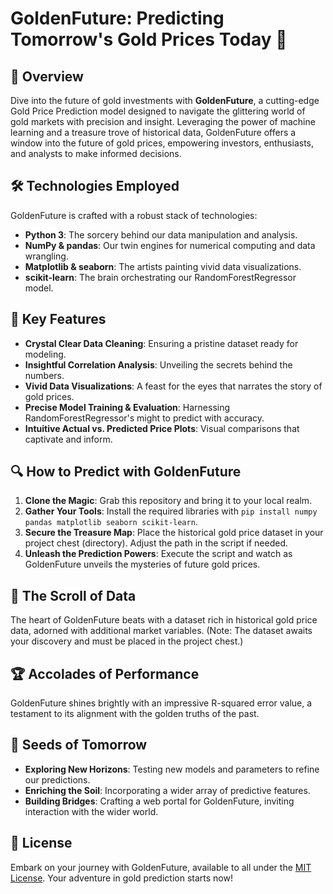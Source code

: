# GoldenFuture: Predicting Tomorrow's Gold Prices Today 🌟

## 🚀 Overview
Dive into the future of gold investments with **GoldenFuture**, a cutting-edge Gold Price Prediction model designed to navigate the glittering world of gold markets with precision and insight. Leveraging the power of machine learning and a treasure trove of historical data, GoldenFuture offers a window into the future of gold prices, empowering investors, enthusiasts, and analysts to make informed decisions.

## 🛠 Technologies Employed
GoldenFuture is crafted with a robust stack of technologies:
- **Python 3**: The sorcery behind our data manipulation and analysis.
- **NumPy & pandas**: Our twin engines for numerical computing and data wrangling.
- **Matplotlib & seaborn**: The artists painting vivid data visualizations.
- **scikit-learn**: The brain orchestrating our RandomForestRegressor model.

## 🌟 Key Features
- **Crystal Clear Data Cleaning**: Ensuring a pristine dataset ready for modeling.
- **Insightful Correlation Analysis**: Unveiling the secrets behind the numbers.
- **Vivid Data Visualizations**: A feast for the eyes that narrates the story of gold prices.
- **Precise Model Training & Evaluation**: Harnessing RandomForestRegressor's might to predict with accuracy.
- **Intuitive Actual vs. Predicted Price Plots**: Visual comparisons that captivate and inform.

## 🔍 How to Predict with GoldenFuture
1. **Clone the Magic**: Grab this repository and bring it to your local realm.
2. **Gather Your Tools**: Install the required libraries with `pip install numpy pandas matplotlib seaborn scikit-learn`.
3. **Secure the Treasure Map**: Place the historical gold price dataset in your project chest (directory). Adjust the path in the script if needed.
4. **Unleash the Prediction Powers**: Execute the script and watch as GoldenFuture unveils the mysteries of future gold prices.

## 📜 The Scroll of Data
The heart of GoldenFuture beats with a dataset rich in historical gold price data, adorned with additional market variables. (Note: The dataset awaits your discovery and must be placed in the project chest.)

## 🏆 Accolades of Performance
GoldenFuture shines brightly with an impressive R-squared error value, a testament to its alignment with the golden truths of the past.

## 🌱 Seeds of Tomorrow
- **Exploring New Horizons**: Testing new models and parameters to refine our predictions.
- **Enriching the Soil**: Incorporating a wider array of predictive features.
- **Building Bridges**: Crafting a web portal for GoldenFuture, inviting interaction with the wider world.

## 📜 License
Embark on your journey with GoldenFuture, available to all under the [MIT License](LICENSE). Your adventure in gold prediction starts now!

